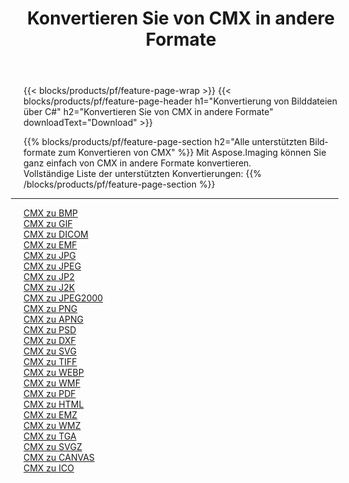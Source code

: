 ﻿---
title: Konvertieren Sie von CMX in andere Formate 
weight: 3920
url: /de/net/conversion/from/cmx 
lang: de
langdirlevel: 2
locales: zh-hans,ja,it,ru,de,es,fr,nl,id,lt,pl,pt,vi,tr,ko,zh-hant,ar,hi,th,sv,cs,uk,he
description: Mit Aspose.Imaging können Sie ganz einfach von CMX in andere Formate konvertieren
---

{{< blocks/products/pf/feature-page-wrap >}}
{{< blocks/products/pf/feature-page-header h1="Konvertierung von Bilddateien über C#" h2="Konvertieren Sie von CMX in andere Formate" downloadText="Download" >}}


{{% blocks/products/pf/feature-page-section  h2="Alle unterstützten Bildformate zum Konvertieren von CMX" %}}
Mit Aspose.Imaging können Sie ganz einfach von CMX in andere Formate konvertieren.
<br/>
Vollständige Liste der unterstützten Konvertierungen:
{{% /blocks/products/pf/feature-page-section %}}
<div class="container-fluid productfamilypage bg-gray">
    <div class="convertypes bg-gray agp-content section">
        <div class="container">
		<hr style="margin-left:-20px;"/>
		<div class="row other-converters">
		    <div class='col-md-2 other-converter remove-lp remove-rp'><a href="/imaging/de/net/conversion/cmx-to-bmp" >CMX zu BMP</a></div><div class='col-md-2 other-converter remove-lp remove-rp'><a href="/imaging/de/net/conversion/cmx-to-gif" >CMX zu GIF</a></div><div class='col-md-2 other-converter remove-lp remove-rp'><a href="/imaging/de/net/conversion/cmx-to-dicom" >CMX zu DICOM</a></div><div class='col-md-2 other-converter remove-lp remove-rp'><a href="/imaging/de/net/conversion/cmx-to-emf" >CMX zu EMF</a></div><div class='col-md-2 other-converter remove-lp remove-rp'><a href="/imaging/de/net/conversion/cmx-to-jpg" >CMX zu JPG</a></div><div class='col-md-2 other-converter remove-lp remove-rp'><a href="/imaging/de/net/conversion/cmx-to-jpeg" >CMX zu JPEG</a></div><div class='col-md-2 other-converter remove-lp remove-rp'><a href="/imaging/de/net/conversion/cmx-to-jp2" >CMX zu JP2</a></div><div class='col-md-2 other-converter remove-lp remove-rp'><a href="/imaging/de/net/conversion/cmx-to-j2k" >CMX zu J2K</a></div><div class='col-md-2 other-converter remove-lp remove-rp'><a href="/imaging/de/net/conversion/cmx-to-jpeg2000" >CMX zu JPEG2000</a></div><div class='col-md-2 other-converter remove-lp remove-rp'><a href="/imaging/de/net/conversion/cmx-to-png" >CMX zu PNG</a></div><div class='col-md-2 other-converter remove-lp remove-rp'><a href="/imaging/de/net/conversion/cmx-to-apng" >CMX zu APNG</a></div><div class='col-md-2 other-converter remove-lp remove-rp'><a href="/imaging/de/net/conversion/cmx-to-psd" >CMX zu PSD</a></div><div class='col-md-2 other-converter remove-lp remove-rp'><a href="/imaging/de/net/conversion/cmx-to-dxf" >CMX zu DXF</a></div><div class='col-md-2 other-converter remove-lp remove-rp'><a href="/imaging/de/net/conversion/cmx-to-svg" >CMX zu SVG</a></div><div class='col-md-2 other-converter remove-lp remove-rp'><a href="/imaging/de/net/conversion/cmx-to-tiff" >CMX zu TIFF</a></div><div class='col-md-2 other-converter remove-lp remove-rp'><a href="/imaging/de/net/conversion/cmx-to-webp" >CMX zu WEBP</a></div><div class='col-md-2 other-converter remove-lp remove-rp'><a href="/imaging/de/net/conversion/cmx-to-wmf" >CMX zu WMF</a></div><div class='col-md-2 other-converter remove-lp remove-rp'><a href="/imaging/de/net/conversion/cmx-to-pdf" >CMX zu PDF</a></div><div class='col-md-2 other-converter remove-lp remove-rp'><a href="/imaging/de/net/conversion/cmx-to-html" >CMX zu HTML</a></div><div class='col-md-2 other-converter remove-lp remove-rp'><a href="/imaging/de/net/conversion/cmx-to-emz" >CMX zu EMZ</a></div><div class='col-md-2 other-converter remove-lp remove-rp'><a href="/imaging/de/net/conversion/cmx-to-wmz" >CMX zu WMZ</a></div><div class='col-md-2 other-converter remove-lp remove-rp'><a href="/imaging/de/net/conversion/cmx-to-tga" >CMX zu TGA</a></div><div class='col-md-2 other-converter remove-lp remove-rp'><a href="/imaging/de/net/conversion/cmx-to-svgz" >CMX zu SVGZ</a></div><div class='col-md-2 other-converter remove-lp remove-rp'><a href="/imaging/de/net/conversion/cmx-to-canvas" >CMX zu CANVAS</a></div><div class='col-md-2 other-converter remove-lp remove-rp'><a href="/imaging/de/net/conversion/cmx-to-ico" >CMX zu ICO</a></div>
                </div>
        </div>
    </div>
</div>
<br/>

